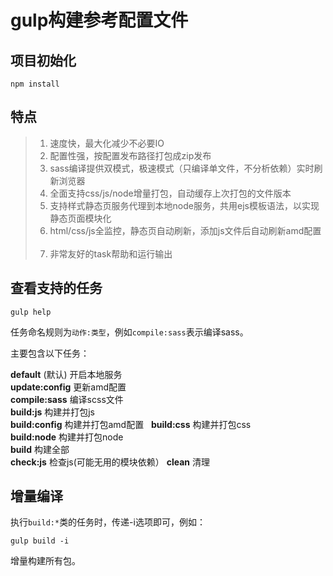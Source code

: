 # gulp构建参考配置文件

## 项目初始化
```
npm install
```


## 特点


> 1. 速度快，最大化减少不必要IO  
> 2. 配置性强，按配置发布路径打包成zip发布  
> 3. sass编译提供双模式，极速模式（只编译单文件，不分析依赖）实时刷新浏览器  
> 4. 全面支持css/js/node增量打包，自动缓存上次打包的文件版本  
> 5. 支持样式静态页服务代理到本地node服务，共用ejs模板语法，以实现静态页面模块化  
> 6. html/css/js全监控，静态页自动刷新，添加js文件后自动刷新amd配置   
> 7. 非常友好的task帮助和运行输出  

## 查看支持的任务

```
gulp help
```

任务命名规则为`动作:类型`，例如`compile:sass`表示编译sass。

主要包含以下任务：

**default** (默认) 开启本地服务  
**update:config** 更新amd配置  
**compile:sass** 编译scss文件  
**build:js** 构建并打包js  
**build:config** 构建并打包amd配置  
**build:css** 构建并打包css  
**build:node** 构建并打包node  
**build** 构建全部  
**check:js** 检查js(可能无用的模块依赖）
**clean** 清理

## 增量编译

执行`build:*`类的任务时，传递-i选项即可，例如：  
```
gulp build -i
```
增量构建所有包。

